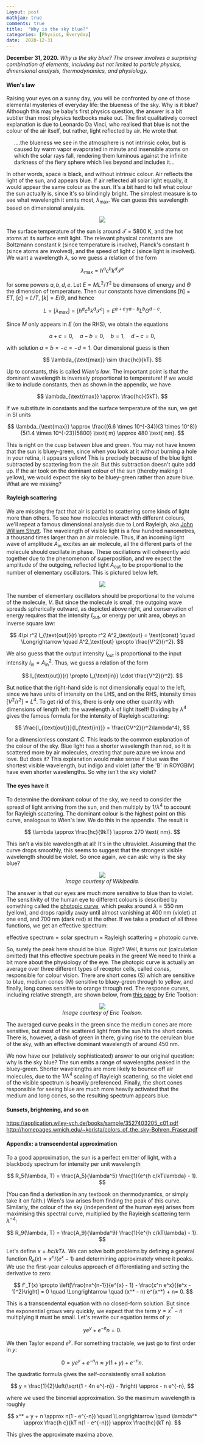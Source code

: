 ```yaml
---
Layout: post
mathjax: true
comments: true
title:  "Why is the sky blue?"
categories: [Physics, Everyday]
date:  2020-12-31
---
```


**December 31, 2020.** *Why is the sky blue? The answer involves a
  surprising combination of elements, including but not limited to
  particle physics, dimensional analysis, thermodynamics, and physiology.*

#### Wien's law

Raising your eyes on a sunny day, you will be confronted by one of
those elemental mysteries of everyday life: the blueness of the sky.
Why is it blue?
Although this may be baby's first physics question, the answer is a
bit subtler than most physics textbooks make out.
The first qualitatively correct explanation is due to Leonardo Da
Vinci, who realised that blue is not the colour of the air
itself, but rather, light reflected by air. He wrote that

<span style="padding-left: 20px; display:block">
....the blueness we see in the atmosphere is not intrinsic color, but is caused
by warm vapor evaporated in minute and
insensible atoms on which the solar rays
fall, rendering them luminous against the
infinite darkness of the fiery sphere which
lies beyond and includes it...
</span>

In other words, space is black, and without intrinsic colour.
Air reflects the light of the sun, and appears blue.
If air reflected all solar light equally, it would appear the same
colour as the sun.
It's a bit hard to tell what colour the sun actually is, since it's so
blindingly bright.
The simplest measure is to see what wavelength it emits most, $\lambda_{\text{max}}$.
We can guess this wavelength based on dimensional analysis.

<figure>
    <div style="text-align:center"><img src
    ="/images/posts/sky1.png"/>
	</div>
	</figure>

The surface temperature of the sun is around $\mathcal{T} = 5800 \text{ K}$, and
the hot atoms at its surface emit light.
The relevant physical constants are Boltzmann constant $k$ (since
temperature is involve), Planck's constant $h$ (since atoms are
involved), and the speed of light $c$ (since light is involved).
We want a wavelength $\lambda$, so we guess a relation of the form

$$
\lambda_{\text{max}} = h^a c^b k^d \mathcal{T}^e
$$

for some powers $a, b, d, e$.
Let $E = ML^2/T^2$ be dimensons of energy and $\Theta$ the dimension
of temperature.
Then our constants have dimensions $[h] = ET$, $[c] = L/T$, $[k] =
E/\Theta$, and hence

$$
L = [\lambda_{\text{max}}] = [h^a c^b k^d \mathcal{T}^e] = E^{a+c} T^{a-b}L^b \Theta^{d-c}.
$$

Since $M$ only appears in $E$ (on the RHS), we obtain the equations

$$
a+c = 0,\quad a- b = 0, \quad b = 1, \quad d - c = 0,
$$

with solution $a = b = -c = -d = 1$.
Our dimensional guess is then

$$
\lambda_{\text{max}} \sim \frac{hc}{kT}.
$$

Up to constants, this is called *Wien's law*.
The important point is that the dominant wavelength is inversely proportional to
temperature!
If we would like to include constants, then as shown in the appendix,
we have

$$
\lambda_{\text{max}} \approx \frac{hc}{5kT}.
$$

If we substitute in constants and the surface temperature of the sun,
we get in SI units

$$
\lambda_{\text{max}} \approx \frac{(6.6 \times 10^{-34})(3 \times
10^8)}{5(1.4 \times 10^{-23})5800} \text{ m} \approx 480 \text{ nm}.
$$

This is right on the cusp between blue and green. You may not have
known that the sun is bluey-green, since when you look at it without
burning a hole in your retina, it appears yellow!
This is precisely because of the blue light subtracted by scattering
from the air.
But this subtraction doesn't quite add up.
If the air took on the dominant colour of the sun (thereby making it
yellow), we would expect the sky to be bluey-green rather than azure
blue.
What are we missing?

#### Rayleigh scattering

We are missing the fact that air is partial to scattering some kinds
of light more than others.
To see how molecules interact with different colours, we'll repeat a
famous dimensional analysis due to Lord Rayleigh, aka
[John William Strutt](https://en.wikipedia.org/wiki/John_William_Strutt,_3rd_Baron_Rayleigh).
The wavelength of visible light is a few hundred nanometres, a
thousand times larger than an air molecule.
Thus, if an incoming light wave of amplitude $A_{\text{in}}$ excites
an air molecule, all the different parts of the molecule should
oscillate in phase.
These oscillations will coherently add together due to the phenomenon
of superposition, and we expect the amplitude of the outgoing,
reflected light $A_{\text{out}}$ to be proportional to the number of
elementary oscillators.
This is pictured below left.

<figure>
    <div style="text-align:center"><img src
    ="/images/posts/sky2.png"/>
	</div>
	</figure>

The number of elementary oscillators should be proportional to the
volume of the molecule, $V$.
But since the molecule is small, the outgoing wave spreads spherically
outward, as depicted above right, and conservation of energy requires
that the intensity $I_{\text{out}}$, or energy per unit area, obeys an
inverse square law:

$$
4\pi r^2 I_{\text{out}}(r) \propto r^2 A^2_\text{out} = \text{const} \quad
\Longrightarrow \quad A^2_\text{out} \propto \frac{V^2}{r^2}.
$$

We also guess that the output intensity $I_{\text{out}}$ is
proportional to the input intensity $I_{\text{in}} = A^2_{\text{in}}$.
Thus, we guess a relation of the form

$$
I_{\text{out}}(r) \propto I_{\text{in}} \cdot \frac{V^2}{r^2}.
$$

But notice that the right-hand side is not dimensionally equal to the
left, since we have units of intensity on the LHS, and on the RHS,
intensity times $[V^2/r^2] = L^4$.
To get rid of this, there is only one other quantity with dimensions
of length left: the wavelength $\lambda$ of light itself! Dividing by
$\lambda^4$ gives the famous formula for the intensity of Rayleigh
scattering:

$$
\frac{I_{\text{out}}}{I_{\text{in}}} = \frac{CV^2}{r^2\lambda^4},
$$

for a dimensionless constant $C$.
This leads to the common explanation of the colour of the sky.
Blue light has a shorter wavelength than red, so it is scattered more
by air molecules, creating that pure azure we know and love.
But does it? This explanation would make sense if blue was the
shortest visible wavelength, but indigo and violet (after the 'B' in
ROYGBIV) have even shorter wavelengths.
So why isn't the sky violet?

#### The eyes have it

To determine the dominant colour of the sky, we need to consider the
spread of light arriving from the sun, and then multiply by
$1/\lambda^4$ to account for Rayleigh scattering.
The dominant colour is the highest point on this curve, analogous to
Wien's law.
We do this in the appendix.
The result is

$$
\lambda \approx \frac{hc}{9kT} \approx 270 \text{ nm}.
$$

This isn't a visible wavelength at all! It's in the ultraviolet.
Assuming that the curve drops smoothly, this seems to suggest that the
strongest visible wavelength should be violet.
So once again, we can ask: why is the sky blue?

<figure>
    <div style="text-align:center"><img src
    ="/images/posts/lumcurves.png"/>
		    <figcaption><i>Image courtesy of Wikipedia.</i></figcaption>
	</div>
	</figure>

The answer is that our eyes are much more sensitive to blue than to
violet.
The sensitivity of the human eye to different colours is described by
something called the [photopic curve](https://en.wikipedia.org/wiki/Photopic_vision), which peaks around $\lambda =
550 \text{ nm}$ (yellow), and drops rapidly away until almost
vanishing at $400 \text{ nm}$ (violet) at one end, and $700 \text{
nm}$ (dark red) at the other.
If we take a product of all three functions, we get an effective
spectrum:

$$
\text{effective spectrum} = \text{solar spectrum} \times \text{Rayleigh scattering} \times
\text{photopic curve}.
$$

So, surely the peak here should be blue. Right?
Well, it turns out (calculation omitted) that this effective spectrum
peaks in the green!
We need to think a bit more about the physiology of the eye.
The photopic curve is actually an average over three different types
of receptor cells, called *cones*, responsible for colour vision.
There are short cones (S) which are sensitive to blue, medium cones
(M) sensitive to bluey-green through to yellow, and finally, long
cones sensitive to orange through red.
The response curves, including relative strength, are shown below,
from [this page](https://www.unm.edu/~toolson/human_cone_response.htm)
by Eric Toolson:

<figure>
    <div style="text-align:center"><img src
    ="/images/posts/lumcurves2.png"/>
		    <figcaption><i>Image courtesy of Eric Toolson.</i></figcaption>
	</div>
	</figure>

The averaged curve peaks in the green since the medium cones are more
sensitive, but most of the scattered light from the sun hits the short
cones.
There is, however, a dash of green in there, giving rise to the
cerulean blue of the sky, with an effective dominant wavelength of
around $450 \text{ nm}$.

We now have our (relatively sophisticated) answer to our original
question: why is the sky blue?
The sun emits a range of wavelengths peaked in the bluey-green.
Shorter wavelengths are more likely to bounce off air molecules, due
to the $1/\lambda^4$ scaling of Rayleigh scattering, so the violet end
of the visible spectrum is heavily preferenced.
Finally, the short cones responsible for seeing blue are much more
heavily activated that the medium and long cones, so the resulting
spectrum appears blue.

#### Sunsets, brightening, and so on

https://application.wiley-vch.de/books/sample/3527403205_c01.pdf
http://homepages.wmich.edu/~korista/colors_of_the_sky-Bohren_Fraser.pdf

#### Appendix: a transcendental approximation

To a good approximation, the sun is a perfect emitter of light, with a
blackbody spectrum for intensity per unit wavelength

$$
R_5(\lambda, T) = \frac{A_5}{\lambda^5} \frac{1}{e^{h c/kT\lambda} - 1}.
$$

(You can find a derivation in any textbook on thermodynamics, or simply
take it on faith.)
Wien's law arises from finding the peak of this curve.
Similarly, the colour of the sky (independent of the human eye) arises
from maximising this spectral curve, multiplied by the Rayleigh
scattering term $\lambda^{-4}$:

$$
R_9(\lambda, T) = \frac{A_9}{\lambda^9} \frac{1}{e^{h c/kT\lambda} - 1}.
$$

Let's define $x = h c/kT\lambda$.
We can solve both problems by defining a general function $R_n(x)
\propto x^n/(e^x- 1)$ and determining approximately where it peaks.
We use the first-year calculus approach of differentiating and setting
the derivative to zero:

$$
f'_T(x) \propto 
\left[\frac{nx^{n-1}}{e^{x} - 1} - \frac{x^n e^x}{(e^x - 1)^2}\right] = 0
\quad \Longrightarrow \quad (x^* - n) e^{x^*} + n= 0.
$$

This is a transcendental equation with no closed-form solution.
But since the exponential grows very quickly, we expect that the term
$y = x^* - n$ multiplying it must be small.
Let's rewrite our equation terms of $y$:

$$
y e^y + e^{-n} n = 0.
$$

We then Taylor expand $e^y$. For something tractable, we just go to first order in $y$:

$$
0 = y e^y + e^{-n} n \approx y(1 + y) + e^{-n}n.
$$

The quadratic formula gives the self-consistently small solution

$$
y = \frac{1}{2}\left(\sqrt{1 - 4n e^{-n}} - 1\right) \approx - n e^{-n},
$$

where we used the binomial approximation.
So the maximum wavelength is roughly

$$
x^* = y + n \approx n(1 - e^{-n}) \quad \Longrightarrow \quad \lambda^* \approx \frac{h
c}{kT n(1 - e^{-n})} \approx \frac{hc}{kT n}.
$$

This gives the approximate maxima above.
<!-- https://www.oceanopticsbook.info/view/photometry-and-visibility/luminosity-functions -->
<!-- https://math.ucr.edu/home/baez/physics/General/BlueSky/blue_sky.html-->

<!-- maximum e^(-(x-550*5/480)^2/(2*(50*5/480)^2))x^9/(e^x - 1)-->
